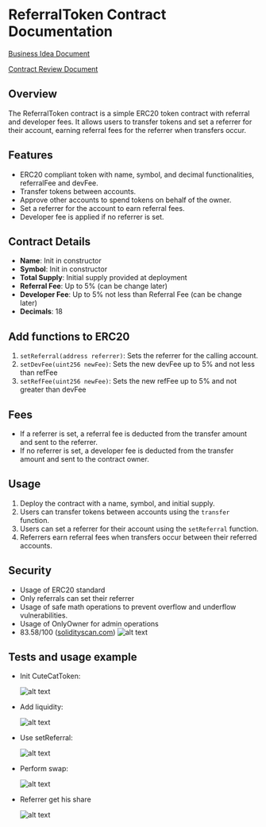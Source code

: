 # ReferralToken Contract Documentation

[Business Idea Document](https://docs.google.com/document/d/1odehNjTt5wkz2HAJ16BPgfzLfi9vLKIqs4RkNtwRY-4/edit?usp=sharing)

[Contract Review Document](https://docs.google.com/document/d/1rOdZ3ZtDfZKYmgiatPcUlx6QkNSTE3yzMigOxl1sfME/edit?usp=sharing)

## Overview

The ReferralToken contract is a simple ERC20 token contract with referral and developer fees. It allows users to transfer tokens and set a referrer for their account, earning referral fees for the referrer when transfers occur.

## Features

- ERC20 compliant token with name, symbol, and decimal functionalities, referralFee and devFee.
- Transfer tokens between accounts.
- Approve other accounts to spend tokens on behalf of the owner.
- Set a referrer for the account to earn referral fees.
- Developer fee is applied if no referrer is set.

## Contract Details

- **Name**: Init in constructor
- **Symbol**: Init in constructor
- **Total Supply**: Initial supply provided at deployment
- **Referral Fee**: Up to 5% (can be change later)
- **Developer Fee**: Up to 5% not less than Referral Fee (can be change later)
- **Decimals**: 18

## Add functions to ERC20

1. `setReferral(address referrer)`: Sets the referrer for the calling account.
2. `setDevFee(uint256 newFee)`: Sets the new devFee up to 5% and not less than refFee
3. `setRefFee(uint256 newFee)`: Sets the new refFee up to 5% and not greater than devFee

## Fees

- If a referrer is set, a referral fee is deducted from the transfer amount and sent to the referrer.
- If no referrer is set, a developer fee is deducted from the transfer amount and sent to the contract owner.

## Usage

1. Deploy the contract with a name, symbol, and initial supply.
2. Users can transfer tokens between accounts using the `transfer` function.
3. Users can set a referrer for their account using the `setReferral` function.
4. Referrers earn referral fees when transfers occur between their referred accounts.

## Security

- Usage of ERC20 standard
- Only referrals can set their referrer
- Usage of safe math operations to prevent overflow and underflow vulnerabilities.
- Usage of OnlyOwner for admin operations
- 83.58/100 ([solidityscan.com](https://solidityscan.com/))
  ![alt text](imgs/solscan.png)

## Tests and usage example

- Init CuteCatToken:

  ![alt text](imgs/image.png)

- Add liquidity:

  ![alt text](imgs/image2.png)

- Use setReferral:

  ![alt text](imgs/image3.png)

- Perform swap:

  ![alt text](imgs/image4.png)

- Referrer get his share

  ![alt text](imgs/image5.png)

